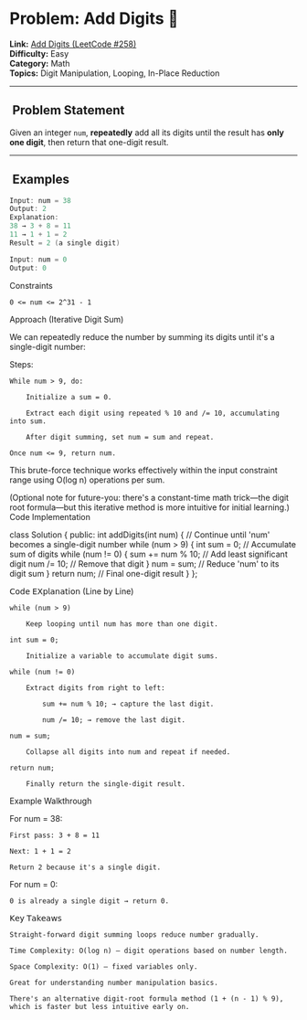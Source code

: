 # Problem: Add Digits 📱  
**Link:** [Add Digits (LeetCode #258)](https://leetcode.com/problems/add-digits/)  
**Difficulty:** Easy  
**Category:** Math  
**Topics:** Digit Manipulation, Looping, In-Place Reduction  

---

##  ​ Problem Statement  
Given an integer `num`, **repeatedly** add all its digits until the result has **only one digit**, then return that one-digit result.

---

##  ​ Examples  

```cpp
Input: num = 38
Output: 2
Explanation:
38 → 3 + 8 = 11
11 → 1 + 1 = 2
Result = 2 (a single digit)

Input: num = 0
Output: 0
```
Constraints

    0 <= num <= 2^31 - 1

Approach (Iterative Digit Sum)

We can repeatedly reduce the number by summing its digits until it's a single-digit number:

Steps:

    While num > 9, do:

        Initialize a sum = 0.

        Extract each digit using repeated % 10 and /= 10, accumulating into sum.

        After digit summing, set num = sum and repeat.

    Once num <= 9, return num.

This brute-force technique works effectively within the input constraint range using O(log n) operations per sum.

(Optional note for future-you: there's a constant-time math trick—the digit root formula—but this iterative method is more intuitive for initial learning.)
Code Implementation

class Solution {
public:
    int addDigits(int num) {
        // Continue until 'num' becomes a single-digit number
        while (num > 9) {
            int sum = 0;      // Accumulate sum of digits
            while (num != 0) {
                sum += num % 10;  // Add least significant digit
                num /= 10;        // Remove that digit
            }
            num = sum;  // Reduce 'num' to its digit sum
        }
        return num;      // Final one-digit result
    }
};

𝖢𝗈𝖽𝖾 𝖤𝖷𝗉𝗅𝖺𝗇𝖺𝗍𝗂𝗈𝗇 (Line by Line)

    while (num > 9)

        Keep looping until num has more than one digit.

    int sum = 0;

        Initialize a variable to accumulate digit sums.

    while (num != 0)

        Extract digits from right to left:

            sum += num % 10; → capture the last digit.

            num /= 10; → remove the last digit.

    num = sum;

        Collapse all digits into num and repeat if needed.

    return num;

        Finally return the single-digit result.

Example Walkthrough

For num = 38:

    First pass: 3 + 8 = 11

    Next: 1 + 1 = 2

    Return 2 because it's a single digit.

For num = 0:

    0 is already a single digit → return 0.

𝖪𝖾𝗒 𝖳𝖺𝗄𝖾𝖺𝗐𝗌

    Straight-forward digit summing loops reduce number gradually.

    Time Complexity: O(log n) — digit operations based on number length.

    Space Complexity: O(1) — fixed variables only.

    Great for understanding number manipulation basics.

    There's an alternative digit-root formula method (1 + (n - 1) % 9), which is faster but less intuitive early on.
